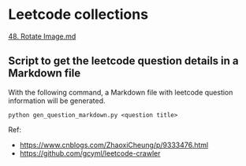 # Leetcode collections

[48. Rotate Image.md](./48.%20Rotate%20Image.md)

## Script to get the leetcode question details in a Markdown file

With the following command,
a Markdown file with leetcode question information will be generated.

```
python gen_question_markdown.py <question title>
```

Ref:
- https://www.cnblogs.com/ZhaoxiCheung/p/9333476.html
- https://github.com/gcyml/leetcode-crawler